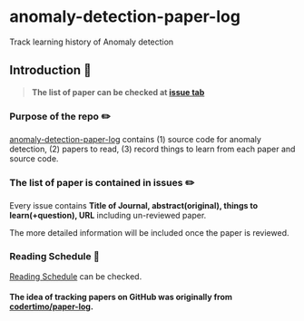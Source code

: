 # anomaly-detection-paper-log
Track learning history of Anomaly detection 

## Introduction 👋

> **The list of paper can be checked at [issue tab](https://github.com/youheekil/anomaly-detection-paper-log/issues)**

### Purpose of the repo ✏️

[anomaly-detection-paper-log](https://github.com/youheekil/anomaly-detection-paper-log) contains (1) source code for anomaly detection, (2) papers to read, (3) record things to learn from each paper and source code.

### The list of paper is contained in issues ✏️

Every issue contains **Title of Journal, abstract(original), things to learn(+question), URL** including un-reviewed paper. 

The more detailed information will be included once the paper is reviewed. 


### Reading Schedule 📖

[Reading Schedule](https://github.com/youheekil/anomaly-detection-paper-log/projects/1) can be checked. 


#### The idea of tracking papers on GitHub was originally from [codertimo/paper-log](https://github.com/codertimo/paper-log). 
 


